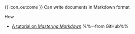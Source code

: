 <span id="prereqs"></span>

<span id="outcomes">{{ icon_outcome }} Can write documents in Markdown format</span>

<span id="title">How</span>

<div id="body">

* [A tutorial on _Mastering Markdown_](https://guides.github.com/features/mastering-markdown/) %%--from GitHub%%

</div>

<div id="extras">
</div>